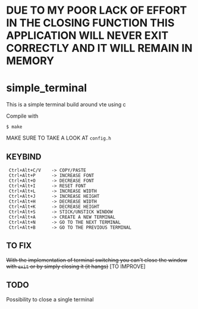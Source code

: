 # DUE TO MY POOR LACK OF EFFORT IN THE CLOSING FUNCTION THIS APPLICATION WILL NEVER EXIT CORRECTLY AND IT WILL REMAIN IN MEMORY

# simple_terminal

This is a simple terminal build around vte using c

Compile with

    $ make

MAKE SURE TO TAKE A LOOK AT `config.h`

## KEYBIND

     Ctrl+Alt+C/V    -> COPY/PASTE
     Ctrl+Alt+P      -> INCREASE FONT
     Ctrl+Alt+O      -> DECREASE FONT
     Ctrl+Alt+I      -> RESET FONT
     Ctrl+Alt+L      -> INCREASE WIDTH
     Ctrl+Alt+J      -> INCREASE HEIGHT
     Ctrl+Alt+H      -> DECREASE WIDTH
     Ctrl+Alt+K      -> DECREASE HEIGHT
     Ctrl+Alt+S      -> STICK/UNSTICK WINDOW
     Ctrl+Alt+A      -> CREATE A NEW TERMINAL
     Ctrl+Alt+N      -> GO TO THE NEXT TERMINAL
     Ctrl+Alt+B      -> GO TO THE PREVIOUS TERMINAL

## TO FIX
~~With the implementation of terminal switching you can't close the window with `exit` or by simply closing it (it hangs)~~ [TO IMPROVE]

## TODO
Possibility to close a single terminal
